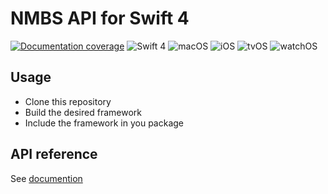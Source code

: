 # NMBS API for Swift 4

[![Documentation coverage](https://dev1an.github.io/NMBS/badge.svg)](https://dev1an.github.io/NMBS/Functions.html) ![Swift 4](https://img.shields.io/badge/Swift-4-orange.svg) ![macOS](https://img.shields.io/badge/macOS-10.12-lightgray.svg) ![iOS](https://img.shields.io/badge/iOS-11-lightgray.svg) ![tvOS](https://img.shields.io/badge/tvOS-11-lightgray.svg) ![watchOS](https://img.shields.io/badge/watchOS-4-lightgray.svg)

## Usage
 - Clone this repository
 - Build the desired framework
 - Include the framework in you package

## API reference
See [documention](https://dev1an.github.io/NMBS/Functions.html)
